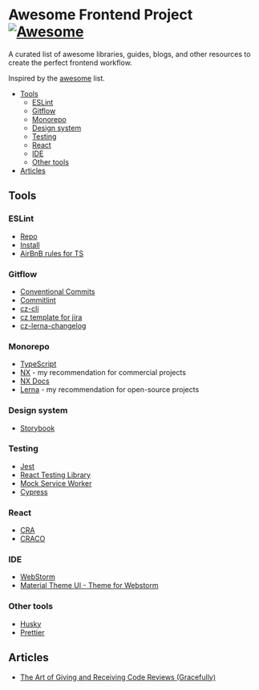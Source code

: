 # Awesome Frontend Project [![Awesome](https://cdn.rawgit.com/sindresorhus/awesome/d7305f38d29fed78fa85652e3a63e154dd8e8829/media/badge.svg)](https://github.com/sindresorhus/awesome)

A curated list of awesome libraries, guides, blogs, and other resources to create the perfect frontend workflow.

Inspired by the [awesome](https://github.com/sindresorhus/awesome) list.

* [Tools](#tools)
  * [ESLint](#eslint)
  * [Gitflow](#gitflow)
  * [Monorepo](#monorepo)
  * [Design system](#design-system)
  * [Testing](#testing)
  * [React](#react)
  * [IDE](#ide)
  * [Other tools](#other-tools)
* [Articles](#articles)

## Tools

### ESLint

* [Repo](https://github.com/eslint/eslint)
* [Install](https://eslint.org/docs/user-guide/getting-started)
* [AirBnB rules for TS](https://github.com/iamturns/eslint-config-airbnb-typescript)


### Gitflow

* [Conventional Commits](https://www.conventionalcommits.org/)
* [Commitlint](https://github.com/conventional-changelog/commitlint)
* [cz-cli](https://github.com/commitizen/cz-cli)
* [cz template for jira](https://github.com/digitalroute/cz-conventional-changelog-for-jira)
* [cz-lerna-changelog](https://github.com/atlassian/cz-lerna-changelog)

### Monorepo

* [TypeScript](https://github.com/microsoft/TypeScript)
* [NX](https://github.com/nrwl/nx) - my recommendation for commercial projects
* [NX Docs](https://nx.dev/)
* [Lerna](https://github.com/lerna/lerna) - my recommendation for open-source projects

### Design system

* [Storybook](https://github.com/storybookjs/storybook)

### Testing

* [Jest](https://github.com/facebook/jest)
* [React Testing Library](https://github.com/testing-library/react-testing-library)
* [Mock Service Worker](https://github.com/mswjs/msw)
* [Cypress](https://github.com/cypress-io/cypress)

### React

* [CRA](https://github.com/facebook/create-react-app)
* [CRACO](https://github.com/gsoft-inc/craco)

### IDE

* [WebStorm](https://www.jetbrains.com/webstorm/)
* [Material Theme UI - Theme for Webstorm](https://plugins.jetbrains.com/plugin/8006-material-theme-ui)

### Other tools

* [Husky](https://github.com/typicode/husky)
* [Prettier](https://github.com/prettier/prettier)

## Articles

* [The Art of Giving and Receiving Code Reviews (Gracefully)](https://www.alexandra-hill.com/2018/06/25/the-art-of-giving-and-receiving-code-reviews/)
